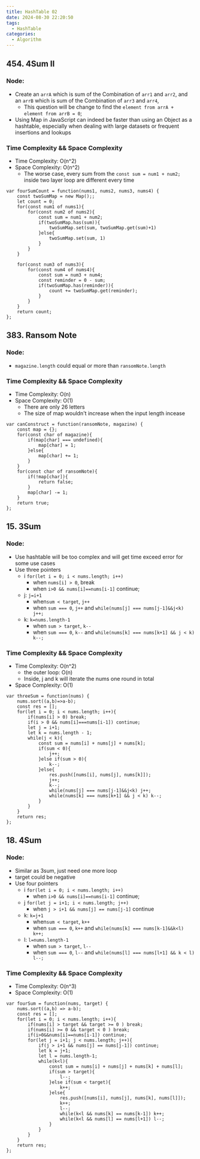 ```yaml
---
title: HashTable 02
date: 2024-08-30 22:20:50
tags:
  - HashTable
categories:
  - Algorithm
---
```


## 454. 4Sum II

### Node:

- Create an `arrA` which is sum of the Combination of `arr1` and `arr2`, and an `arrB` which is sum of the Combination of `arr3` and `arr4`,
  - This question will be change to find the `element from arrA + element from arrB = 0`;
- Using Map in JavaScript can indeed be faster than using an Object as a hashtable, especially when dealing with large datasets or frequent insertions and lookups

### Time Complexity && Space Complexity

- Time Complexity: O(n^2)
- Space Complexity: O(n^2)
  - The worse case, every sum from the `const sum = num1 + num2;` inside two layer loop are different every time

```
var fourSumCount = function(nums1, nums2, nums3, nums4) {
    const twoSumMap = new Map();;
    let count = 0;
    for(const num1 of nums1){
        for(const num2 of nums2){
            const sum = num1 + num2;
            if(twoSumMap.has(sum)){
                twoSumMap.set(sum, twoSumMap.get(sum)+1)
            }else{
                twoSumMap.set(sum, 1)
            }
        }
    }

    for(const num3 of nums3){
        for(const num4 of nums4){
            const sum = num3 + num4;
            const reminder = 0 - sum;
            if(twoSumMap.has(reminder)){
                count += twoSumMap.get(reminder);
            }
        }
    }
    return count;
};
```

## 383. Ransom Note

### Node:

- `magazine.length` could equal or more than `ransomNote.length`

### Time Complexity && Space Complexity

- Time Complexity: O(n)
- Space Complexity: O(1)
  - There are only 26 letters
  - The size of map wouldn't increase when the input length incease

```
var canConstruct = function(ransomNote, magazine) {
    const map = {};
    for(const char of magazine){
        if(map[char] === undefined){
            map[char] = 1;
        }else{
            map[char] += 1;
        }
    }
    for(const char of ransomNote){
        if(!map[char]){
            return false;
        }
        map[char] -= 1;
    }
    return true;
};
```

## 15. 3Sum

### Node:

- Use hashtable will be too complex and will get time exceed error for some use cases
- Use three pointers
  - i `for(let i = 0; i < nums.length; i++)`
    - when `nums[i] > 0`, break
    - when `i>0 && nums[i]==nums[i-1]` continue;
  - j: `j=i+1`
    - when`sum < target`, `j++`
    - when `sum === 0`, `j++` and `while(nums[j] === nums[j-1]&&j<k) j++;`
  - k: `k=nums.length-1`
    - when `sum > target`, `k--`
    - when `sum === 0`, `k--` and `while(nums[k] === nums[k+1] && j < k) k--;`

### Time Complexity && Space Complexity

- Time Complexity: O(n^2)
  - the outer loop: O(n)
  - Inside, j and k will iterate the nums one round in total
- Space Complexity: O(1)

```
var threeSum = function(nums) {
    nums.sort((a,b)=>a-b);
    const res = [];
    for(let i = 0; i < nums.length; i++){
        if(nums[i] > 0) break;
        if(i > 0 && nums[i]===nums[i-1]) continue;
        let j = i+1;
        let k = nums.length - 1;
        while(j < k){
            const sum = nums[i] + nums[j] + nums[k];
            if(sum < 0){
                j++;
            }else if(sum > 0){
                k--;
            }else{
                res.push([nums[i], nums[j], nums[k]]);
                j++;
                k--;
                while(nums[j] === nums[j-1]&&j<k) j++;
                while(nums[k] === nums[k+1] && j < k) k--;
            }
        }
    }
    return res;
};
```

## 18. 4Sum

### Node:

- Similar as 3sum, just need one more loop
- target could be negative
- Use four pointers
  - i `for(let i = 0; i < nums.length; i++)`
    - when `i>0 && nums[i]==nums[i-1]` continue;
  - j `for(let j = i+1; i < nums.length; j++)`
    - when `j > i+1 && nums[j] == nums[j-1]` continue
  - k: `k=j+1`
    - when`sum < target`, `k++`
    - when `sum === 0`, `k++` and `while(nums[k] === nums[k-1]&&k<l) k++;`
  - l: `l=nums.length-1`
    - when `sum > target`, `l--`
    - when `sum === 0`, `l--` and `while(nums[l] === nums[l+1] && k < l) l--;`

### Time Complexity && Space Complexity

- Time Complexity: O(n^3)
- Space Complexity: O(1)

```
var fourSum = function(nums, target) {
    nums.sort((a,b) => a-b);
    const res = [];
    for(let i = 0; i < nums.length; i++){
        if(nums[i] > target && target >= 0 ) break;
        if(nums[i] >= 0 && target < 0 ) break;
        if(i>0&&nums[i]==nums[i-1]) continue;
        for(let j = i+1; j < nums.length; j++){
            if(j > i+1 && nums[j] == nums[j-1]) continue;
            let k = j+1;
            let l = nums.length-1;
            while(k<l){
                const sum = nums[i] + nums[j] + nums[k] + nums[l];
                if(sum > target){
                    l--;
                }else if(sum < target){
                    k++;
                }else{
                    res.push([nums[i], nums[j], nums[k], nums[l]]);
                    k++;
                    l--;
                    while(k<l && nums[k] == nums[k-1]) k++;
                    while(k<l && nums[l] == nums[l+1]) l--;
                }
            }
        }
    }
    return res;
};
```
